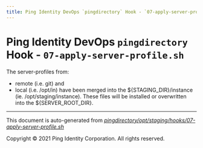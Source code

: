 ```yaml
---
title: Ping Identity DevOps `pingdirectory` Hook - `07-apply-server-profile.sh`
---
```


# Ping Identity DevOps `pingdirectory` Hook - `07-apply-server-profile.sh`
 The server-profiles from:
 * remote (i.e. git) and
 * local (i.e. /opt/in)
 have been merged into the ${STAGING_DIR}/instance (ie. /opt/staging/instance).
 These files will be installed or overwritten into the ${SERVER_ROOT_DIR}.

---
This document is auto-generated from _[pingdirectory/opt/staging/hooks/07-apply-server-profile.sh](https://github.com/pingidentity/pingidentity-docker-builds/blob/master/pingdirectory/opt/staging/hooks/07-apply-server-profile.sh)_

Copyright © 2021 Ping Identity Corporation. All rights reserved.
